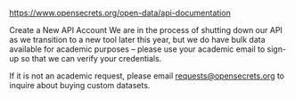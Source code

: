 https://www.opensecrets.org/open-data/api-documentation

Create a New API Account
We are in the process of shutting down our API as we transition to a new tool later this year, but we do have bulk data available for academic purposes – please use your academic email to sign-up so that we can verify your credentials.

If it is not an academic request, please email requests@opensecrets.org to inquire about buying custom datasets.